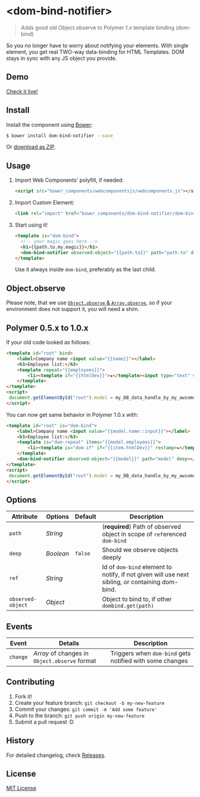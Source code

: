# &lt;dom-bind-notifier&gt;

> Adds good old Object.observe to Polymer 1.x template binding (dom-bind)

So you no longer have to worry about notifying your elements.
With single element, you get real TWO-way data-binding for HTML Templates.
DOM stays in sync with any JS object you provide.


## Demo

[Check it live!](http://Juicy.github.io/dom-bind-notifier)

## Install

Install the component using [Bower](http://bower.io/):

```sh
$ bower install dom-bind-notifier --save
```

Or [download as ZIP](https://github.com/Juicy/dom-bind-notifier/archive/gh-pages.zip).

## Usage

1. Import Web Components' polyfill, if needed:

    ```html
    <script src="bower_components/webcomponentsjs/webcomponents.js"></script>
    ```

2. Import Custom Element:

    ```html
    <link rel="import" href="bower_components/dom-bind-notifier/dom-bind-notifier.html">
    ```

3. Start using it!

    ```html
    <template is="dom-bind">
      <!-- your magic goes here -->
      <h1>{{path.to.my.magic}}</h1>
      <dom-bind-notifier observed-object="{{path.to}}" path="path.to" deep></dom-bind-notifier>
    </template>
    ```
    Use it always inside `dom-bind`, preferably as the last child.

## Object.observe

Please note, that we use [`Object.observe` & `Array.observe`](http://wiki.ecmascript.org/doku.php?id=harmony:observe), so if your environment does not support it, you will need a shim.

## Polymer 0.5.x to 1.0.x

If your old code looked as follows:

```html
<template id="root" bind>
    <label>Company name <input value="{{name}}"></label>
    <h3>Employee list:</h3>
    <template repeat="{{employees}}">
        <li><template if="{{htmlDev}}">★</template><input type="text" value="{{firstName}}"/></li>
    </template>
</template>
<script>
 document.getElementById("root").model = my_DB_data_handle_by_my_awsome_app;
</script>
```
You can now get same behavior in Polymer 1.0.x with:
```html
<template id="root" is="dom-bind">
    <label>Company name <input value="{{model.name::input}}"></label>
    <h3>Employee list:</h3>
    <template is="dom-repeat" items="{{model.employees}}">
        <li><template is="dom-if" if="{{item.htmlDev}}" restamp>★</template><input type="text" value="{{item.firstName::input}}"/></li>
    </template>
    <dom-bind-notifier observed-object="{{model}}" path="model" deep></dom-bind-notifier>
</template>
<script>
 document.getElementById("root").model = my_DB_data_handle_by_my_awsome_app;
</script>
```


## Options

Attribute         | Options   | Default | Description
---               | ---       | ---     | ---
`path`            | *String*  |         | (**required**) Path of observed object in scope of `ref`erenced `dom-bind`
`deep`            | *Boolean* | `false` | Should we observe objects deeply
`ref`             | *String*  |         | Id of `dom-bind` element to notify, if not given will use next sibling, or containing dom-bind.
`observed-object` | *Object*  |         | Object to bind to, if other `dombind.get(path)`

## Events

Event    | Details                                       | Description
---      | ---                                           | ---
`change` | *Array* of changes in `Object.observe` format | Triggers when `dom-bind` gets notified with some changes

## Contributing

1. Fork it!
2. Create your feature branch: `git checkout -b my-new-feature`
3. Commit your changes: `git commit -m 'Add some feature'`
4. Push to the branch: `git push origin my-new-feature`
5. Submit a pull request :D

## History

For detailed changelog, check [Releases](https://github.com/Juicy/dom-bind-notifier/releases).

## License

[MIT License](http://opensource.org/licenses/MIT)

